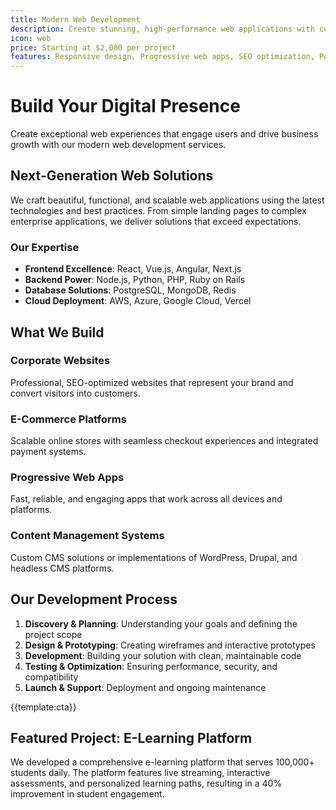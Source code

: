 ```yaml
---
title: Modern Web Development
description: Create stunning, high-performance web applications with cutting-edge technologies and responsive design
icon: web
price: Starting at $2,000 per project
features: Responsive design, Progressive web apps, SEO optimization, Performance optimization, API integration, CMS development
---
```


# Build Your Digital Presence

Create exceptional web experiences that engage users and drive business growth with our modern web development services.

## Next-Generation Web Solutions

We craft beautiful, functional, and scalable web applications using the latest technologies and best practices. From simple landing pages to complex enterprise applications, we deliver solutions that exceed expectations.

### Our Expertise

- **Frontend Excellence**: React, Vue.js, Angular, Next.js
- **Backend Power**: Node.js, Python, PHP, Ruby on Rails
- **Database Solutions**: PostgreSQL, MongoDB, Redis
- **Cloud Deployment**: AWS, Azure, Google Cloud, Vercel

## What We Build

### Corporate Websites

Professional, SEO-optimized websites that represent your brand and convert visitors into customers.

### E-Commerce Platforms

Scalable online stores with seamless checkout experiences and integrated payment systems.

### Progressive Web Apps

Fast, reliable, and engaging apps that work across all devices and platforms.

### Content Management Systems

Custom CMS solutions or implementations of WordPress, Drupal, and headless CMS platforms.

## Our Development Process

1. **Discovery & Planning**: Understanding your goals and defining the project scope
2. **Design & Prototyping**: Creating wireframes and interactive prototypes
3. **Development**: Building your solution with clean, maintainable code
4. **Testing & Optimization**: Ensuring performance, security, and compatibility
5. **Launch & Support**: Deployment and ongoing maintenance

{{template:cta}}

## Featured Project: E-Learning Platform

We developed a comprehensive e-learning platform that serves 100,000+ students daily. The platform features live streaming, interactive assessments, and personalized learning paths, resulting in a 40% improvement in student engagement.

